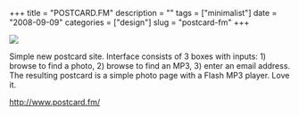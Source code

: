 +++
title = "POSTCARD.FM"
description = ""
tags = ["minimalist"]
date = "2008-09-09"
categories = ["design"]
slug = "postcard-fm"
+++


 

  <div id="screens-thumbs" class="clearfix">
    <div class="txt-center" id="design-submission"><a href="http://www.postcard.fm/"><img id='bluga-thumbnail-1359' class='bluga-thumbnail large' src='//konigi.com/media/bluga/
wt48c6b92511d17_0.jpg'/></a></div>  
  </div>   
<p>Simple new postcard site. Interface consists of 3 boxes with inputs: 1) browse to find a photo, 2) browse to find an MP3, 3) enter an email address. The resulting postcard is a simple photo page with a Flash MP3 player. Love it.</p>
<p><a href="http://www.postcard.fm/">http://www.postcard.fm/</a></p>




